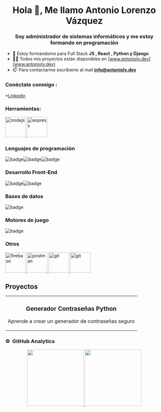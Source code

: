 <h1 align="center">Hola 👋, Me llamo Antonio Lorenzo Vázquez</h1>
<h3 align="center">Soy administrador de sistemas informáticos y me estoy formando en programación</h3>

- 🌱 Estoy formandome para Full Stack **JS , React , Python y Django**
- 👨‍💻 Todos mis proyectos están disponibles en [www.antoniolv.dev](www.antoniolv.dev)
- 📫 Para contactarme escríbeme al mail **info@antoniolv.dev**

<h3 align="left">Conéctate conmigo :</h3>
<p align="izquierda">
  
*[Linkedin](https://www.linkedin.com/in/antoniolv88)
<h3 alinear="izquierda">Herramientas:</h3>

<p align="left"> <a href="https://nodejs.org" target="_blank"> <img src="https://devicons.github.io/devicon/devicon.git/icons/nodejs/nodejs-original-wordmark.svg" alt="nodejs" width="65" height="65"/> </a> <a href="https://expressjs.com" target="_blank"> <img src="https://devicons.github.io/devicon/devicon.git/icons/express/express-original-wordmark.svg" alt="express" width="65" height="65"/> </a>
</p>

<h3 align="izquierda">Lenguajes de programación</h3>
<img src="https://badges.aleen42.com/src/python.svg" alt="badge"/><img src="https://img.shields.io/badge/.-Unity-blue" alt="badge"/><img src="https://badges.aleen42.com/src/javascript.svg" alt="badge"/>
<h3 align="izquierda">Desarrollo Front-End</h3>
<img src="https://badges.aleen42.com/src/html5.svg" alt="badge"/><img src="https://badges.aleen42.com/src/css3.svg" alt="badge"/>
<h3 align="izquierda">Bases de datos</h3>
<img src="https://img.shields.io/badge/.-SQL-blue" alt="badge"/>
<h3 align="izquierda">Motores de juego</h3>
<img src="https://img.shields.io/badge/.-SQL-blue" alt="badge"/>
<h3 align="izquierda">Otros</h3>
<a href="https://jira.com/" target="_blank"> <img src="https://www.vectorlogo.zone/logos/atlassian_jira/atlassian_jira-icon.svg" alt="firebase" width="65" height="65"/> </a>
<a href="https://postman.com" target="_blank"> <img src="https://www.vectorlogo.zone/logos/getpostman/getpostman-icon.svg" alt="postman" width="65" height="65"/> </a>
<a href="https://git-scm.com/" target="_blank"> <img src="https://www.vectorlogo.zone/logos/git-scm/git-scm-icon.svg" alt="git" width="65" height="65"/>  </a>
<a href="https://linux.org/" target="_blank"> <img src="[https://www.vectorlogo.zone/logos/git-scm/git-scm-icon.svg](https://www.vectorlogo.zone/logos/linux/linux-icon.svg)" alt="git" width="65" height="65"/>  </a>


## Proyectos 
<table>
<tr>
<td width="100%">
<h3 align="center">Generador Contraseñas Python</h3>
<div align="center">
<a href="https://youtu.be/NGBjPrxeBWE?si=dBlsmDfHP_5vMs8G" target="_blank"></a>

<p>Aprende a crear un generador de contraseñas seguro</strong>
</div>                                                                 
</td>
</table>

### ⚙️ &nbsp;GitHub Analytics

<p align="center">
<a href="https://github.com/antoniolv88">
  <img height="180em" src="https://github-readme-stats-eight-theta.vercel.app/api?username=antoniolv88&show_icons=true&theme=algolia&include_all_commits=true&count_private=true"/>
  <img height="180em" src="https://github-readme-stats-eight-theta.vercel.app/api/top-langs/?username=antoniolv88&layout=compact&langs_count=8&theme=algolia"/>
</a>
</p>
